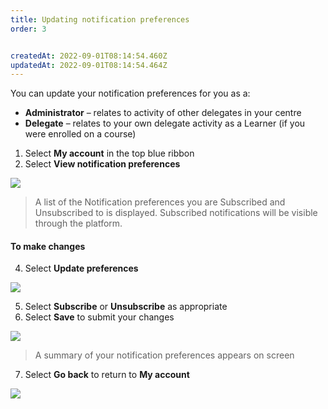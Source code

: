 ```yaml
---
title: Updating notification preferences
order: 3


createdAt: 2022-09-01T08:14:54.460Z
updatedAt: 2022-09-01T08:14:54.464Z
---
```

You can update your notification preferences for you as a:​

* **Administrator** – relates to activity of other delegates in your centre​
* **Delegate** – relates to your own delegate activity as a Learner (if you were enrolled on a course)

1. Select **My account** in the top blue ribbon​
2. Select **View notification preferences​**

![](/img/ad-1-19-Managing.jpg)

> A list of the Notification preferences you are Subscribed and Unsubscribed to is displayed. Subscribed notifications will be visible through the platform. ​

#### To make changes​

4. ​Select **Update preferences​**

![](/img/ad-1-21-Managing.jpg)

5. Select **Subscribe** or **Unsubscribe** as appropriate​
6. Select **Save** to submit your changes​

![](/img/ad-1-22-Managing.jpg)

> A summary of your notification preferences appears on screen​

7. Select **Go back** to return to **My account**

![](/img/ad-1-23-Managing.png)